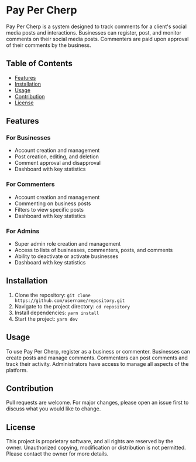 # Pay Per Cherp

Pay Per Cherp is a system designed to track comments for a client's social media posts and interactions. Businesses can register, post, and monitor comments on their social media posts. Commenters are paid upon approval of their comments by the business.

## Table of Contents

- [Features](#features)
- [Installation](#installation)
- [Usage](#usage)
- [Contribution](#contribution)
- [License](#license)

## Features

### For Businesses

- Account creation and management
- Post creation, editing, and deletion
- Comment approval and disapproval
- Dashboard with key statistics

### For Commenters

- Account creation and management
- Commenting on business posts
- Filters to view specific posts
- Dashboard with key statistics

### For Admins

- Super admin role creation and management
- Access to lists of businesses, commenters, posts, and comments
- Ability to deactivate or activate businesses
- Dashboard with key statistics

## Installation

1. Clone the repository: `git clone https://github.com/username/repository.git`
2. Navigate to the project directory: `cd repository`
3. Install dependencies: `yarn install`
4. Start the project: `yarn dev`

## Usage

To use Pay Per Cherp, register as a business or commenter. Businesses can create posts and manage comments. Commenters can post comments and track their activity. Administrators have access to manage all aspects of the platform.

## Contribution

Pull requests are welcome. For major changes, please open an issue first to discuss what you would like to change.

## License

This project is proprietary software, and all rights are reserved by the owner. Unauthorized copying, modification or distribution is not permitted. Please contact the owner for more details.
